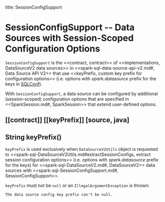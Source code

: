 title: SessionConfigSupport

# SessionConfigSupport -- Data Sources with Session-Scoped Configuration Options

`SessionConfigSupport` is the <<contract, contract>> of <<implementations, DataSourceV2 data sources>> in <<spark-sql-data-source-api-v2.md#, Data Source API V2>> that use <<keyPrefix, custom key prefix for configuration options>> (i.e. options with *spark.datasource* prefix for the keys in [SQLConf](SQLConf.md)).

With `SessionConfigSupport`, a data source can be configured by additional (session-scoped) configuration options that are specified in <<SparkSession.md#, SparkSession>> that extend user-defined options.

[[contract]]
[[keyPrefix]]
[source, java]
----
String keyPrefix()
----

`keyPrefix` is used exclusively when `DataSourceV2Utils` object is requested to <<spark-sql-DataSourceV2Utils.md#extractSessionConfigs, extract session configuration options>> (i.e. options with *spark.datasource* prefix for the keys) for <<spark-sql-DataSourceV2.md#, DataSourceV2>> data sources with <<spark-sql-SessionConfigSupport.md#, SessionConfigSupport>>.

`keyPrefix` must not be `null` or an `IllegalArgumentException` is thrown:

```
The data source config key prefix can't be null.
```
